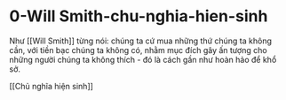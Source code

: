 # 0-Will Smith-chu-nghia-hien-sinh

Như [[Will Smith]] từng nói: chúng ta cứ mua những thứ chúng ta không cần, với tiền bạc chúng ta không có, nhằm mục đích gây ấn tượng cho những người chúng ta không thích - đó là cách gần như hoàn hảo để khổ sở.

[[Chủ nghĩa hiện sinh]]